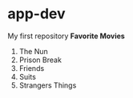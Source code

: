 # app-dev
My first repository
**Favorite Movies**
1. The Nun
2. Prison Break
3. Friends
4. Suits
5. Strangers Things
